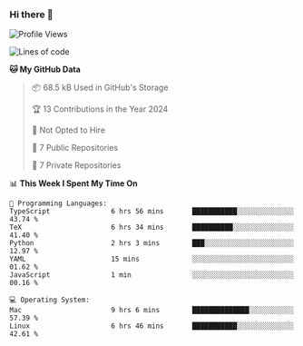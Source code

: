 ### Hi there 👋

<!--
**huayuan4396/huayuan4396** is a ✨ _special_ ✨ repository because its `README.md` (this file) appears on your GitHub profile.

Here are some ideas to get you started:

- 🔭 I’m currently working on ...
- 🌱 I’m currently learning ...
- 👯 I’m looking to collaborate on ...
- 🤔 I’m looking for help with ...
- 💬 Ask me about ...
- 📫 How to reach me: ...
- 😄 Pronouns: ...
- ⚡ Fun fact: ...
-->

<!--START_SECTION:waka-->
![Profile Views](http://img.shields.io/badge/Profile%20Views-0-blue)

![Lines of code](https://img.shields.io/badge/From%20Hello%20World%20I%27ve%20Written-252.2%20thousand%20lines%20of%20code-blue)

**🐱 My GitHub Data** 

> 📦 68.5 kB Used in GitHub's Storage 
 > 
> 🏆 13 Contributions in the Year 2024
 > 
> 🚫 Not Opted to Hire
 > 
> 📜 7 Public Repositories 
 > 
> 🔑 7 Private Repositories 
 > 
📊 **This Week I Spent My Time On** 

```text
💬 Programming Languages: 
TypeScript               6 hrs 56 mins       ███████████░░░░░░░░░░░░░░   43.74 % 
TeX                      6 hrs 34 mins       ██████████░░░░░░░░░░░░░░░   41.40 % 
Python                   2 hrs 3 mins        ███░░░░░░░░░░░░░░░░░░░░░░   12.97 % 
YAML                     15 mins             ░░░░░░░░░░░░░░░░░░░░░░░░░   01.62 % 
JavaScript               1 min               ░░░░░░░░░░░░░░░░░░░░░░░░░   00.16 % 

💻 Operating System: 
Mac                      9 hrs 6 mins        ██████████████░░░░░░░░░░░   57.39 % 
Linux                    6 hrs 46 mins       ███████████░░░░░░░░░░░░░░   42.61 % 
```


<!--END_SECTION:waka-->
